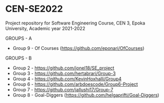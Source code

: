 # CEN-SE2022
Project repository for Software Engineering Course, CEN 3, Epoka University, Academic year 2021-2022


GROUPS - A

* Group 9 - Of Courses (https://github.com/eponari/OfCourses)


GROUPS - B 

* Group 2 - https://github.com/jonel18/SE_project
* Group 3 - https://github.com/hertabrari/Group-3
* Group 4 - https://github.com/KevinHoxhalli/Group4
* Group 6 - https://github.com/arbdoescode/Group6-Project
* Group 7 - https://github.com/jallushi17/Group-7
* Group 8 - Goal-Diggers (https://github.com/helgaprifti/Goal-Diggers)

